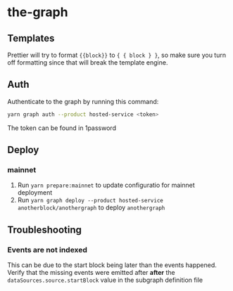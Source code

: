# the-graph

## Templates

Prettier will try to format `{{block}}` to `{ { block } }`, so make sure you turn off formatting since that will break the template engine.

## Auth

Authenticate to the graph by running this command:

```zsh
yarn graph auth --product hosted-service <token>
```

The token can be found in 1password

## Deploy

### mainnet

1. Run `yarn prepare:mainnet` to update configuratio for mainnet deployment
2. Run `yarn graph deploy --product hosted-service anotherblock/anothergraph` to deploy `anothergraph`

## Troubleshooting

### Events are not indexed

This can be due to the start block being later than the events happened. Verify that the missing events were emitted after **after** the `dataSources.source.startBlock` value in the subgraph definition file
